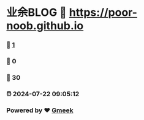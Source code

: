# 业余BLOG :link: https://poor-noob.github.io 
### :page_facing_up: [1](https://poor-noob.github.io/tag.html) 
### :speech_balloon: 0 
### :hibiscus: 30 
### :alarm_clock: 2024-07-22 09:05:12 
### Powered by :heart: [Gmeek](https://github.com/Meekdai/Gmeek)
